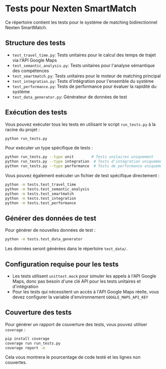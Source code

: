 # Tests pour Nexten SmartMatch

Ce répertoire contient les tests pour le système de matching bidirectionnel Nexten SmartMatch.

## Structure des tests

- `test_travel_time.py`: Tests unitaires pour le calcul des temps de trajet via l'API Google Maps
- `test_semantic_analysis.py`: Tests unitaires pour l'analyse sémantique des compétences
- `test_smartmatch.py`: Tests unitaires pour le moteur de matching principal
- `test_integration.py`: Tests d'intégration pour l'ensemble du système
- `test_performance.py`: Tests de performance pour évaluer la rapidité du système
- `test_data_generator.py`: Générateur de données de test

## Exécution des tests

Vous pouvez exécuter tous les tests en utilisant le script `run_tests.py` à la racine du projet :

```bash
python run_tests.py
```

Pour exécuter un type spécifique de tests :

```bash
python run_tests.py --type unit        # Tests unitaires uniquement
python run_tests.py --type integration  # Tests d'intégration uniquement
python run_tests.py --type performance  # Tests de performance uniquement
```

Vous pouvez également exécuter un fichier de test spécifique directement :

```bash
python -m tests.test_travel_time
python -m tests.test_semantic_analysis
python -m tests.test_smartmatch
python -m tests.test_integration
python -m tests.test_performance
```

## Générer des données de test

Pour générer de nouvelles données de test :

```bash
python -m tests.test_data_generator
```

Les données seront générées dans le répertoire `test_data/`.

## Configuration requise pour les tests

- Les tests utilisent `unittest.mock` pour simuler les appels à l'API Google Maps, donc pas besoin d'une clé API pour les tests unitaires et d'intégration
- Pour les tests qui nécessitent un accès à l'API Google Maps réelle, vous devez configurer la variable d'environnement `GOOGLE_MAPS_API_KEY`

## Couverture des tests

Pour générer un rapport de couverture des tests, vous pouvez utiliser `coverage` :

```bash
pip install coverage
coverage run run_tests.py
coverage report -m
```

Cela vous montrera le pourcentage de code testé et les lignes non couvertes.
